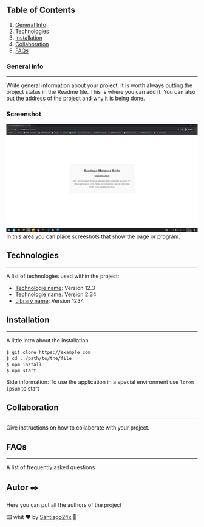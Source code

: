## Table of Contents
1. [General Info](#general-info)
2. [Technologies](#technologies)
3. [Installation](#installation)
4. [Collaboration](#collaboration)
5. [FAQs](#faqs)
### General Info
***
Write general information about your project. It is worth always putting the project status in the Readme file. This is where you can add it. You can also put the address of the project and why it is being done.
### Screenshot
![Image text](./Captura.JPG)
In this area you can place screeshots that show the page or program.
## Technologies
***
A list of technologies used within the project:
* [Technologie name](https://example.com): Version 12.3 
* [Technologie name](https://example.com): Version 2.34
* [Library name](https://example.com): Version 1234
## Installation
***
A little intro about the installation. 
```
$ git clone https://example.com
$ cd ../path/to/the/file
$ npm install
$ npm start
```
Side information: To use the application in a special environment use ```lorem ipsum``` to start
## Collaboration
***
Give instructions on how to collaborate with your project.

## FAQs
***
A list of frequently asked questions


## Autor ✒️
Here you can put all the authors of the project 

⌨️ whit ❤️ by [Santiago24x](https://github.com/Santiago24x) 🤙
